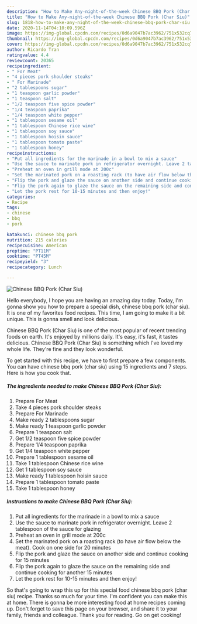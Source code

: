 ```yaml
---
description: "How to Make Any-night-of-the-week Chinese BBQ Pork (Char Siu)"
title: "How to Make Any-night-of-the-week Chinese BBQ Pork (Char Siu)"
slug: 1818-how-to-make-any-night-of-the-week-chinese-bbq-pork-char-siu
date: 2020-11-14T04:10:09.596Z
image: https://img-global.cpcdn.com/recipes/0d6a9047b7ac3962/751x532cq70/chinese-bbq-pork-char-siu-recipe-main-photo.jpg
thumbnail: https://img-global.cpcdn.com/recipes/0d6a9047b7ac3962/751x532cq70/chinese-bbq-pork-char-siu-recipe-main-photo.jpg
cover: https://img-global.cpcdn.com/recipes/0d6a9047b7ac3962/751x532cq70/chinese-bbq-pork-char-siu-recipe-main-photo.jpg
author: Ricardo Tran
ratingvalue: 4.4
reviewcount: 20365
recipeingredient:
- " For Meat"
- "4 pieces pork shoulder steaks"
- " For Marinade"
- "2 tablespoons sugar"
- "1 teaspoon garlic powder"
- "1 teaspoon salt"
- "1/2 teaspoon five spice powder"
- "1/4 teaspoon paprika"
- "1/4 teaspoon white pepper"
- "1 tablespoon sesame oil"
- "1 tablespoon Chinese rice wine"
- "1 tablespoon soy sauce"
- "1 tablespoon hoisin sauce"
- "1 tablespoon tomato paste"
- "1 tablespoon honey"
recipeinstructions:
- "Put all ingredients for the marinade in a bowl to mix a sauce"
- "Use the sauce to marinate pork in refrigerator overnight. Leave 2 tablespoon of the sauce for glazing"
- "Preheat an oven in grill mode at 200c"
- "Set the marinated pork on a roasting rack (to have air flow below the meat). Cook on one side for 20 minutes"
- "Flip the pork and glaze the sauce on another side and continue cooking for 15 minutes"
- "Flip the pork again to glaze the sauce on the remaining side and continue cooking for another 15 minutes"
- "Let the pork rest for 10-15 minutes and then enjoy!"
categories:
- Recipe
tags:
- chinese
- bbq
- pork

katakunci: chinese bbq pork 
nutrition: 215 calories
recipecuisine: American
preptime: "PT11M"
cooktime: "PT45M"
recipeyield: "3"
recipecategory: Lunch

---
```



![Chinese BBQ Pork (Char Siu)](https://img-global.cpcdn.com/recipes/0d6a9047b7ac3962/751x532cq70/chinese-bbq-pork-char-siu-recipe-main-photo.jpg)

Hello everybody, I hope you are having an amazing day today. Today, I'm gonna show you how to prepare a special dish, chinese bbq pork (char siu). It is one of my favorites food recipes. This time, I am going to make it a bit unique. This is gonna smell and look delicious.

Chinese BBQ Pork (Char Siu) is one of the most popular of recent trending foods on earth. It's enjoyed by millions daily. It's easy, it's fast, it tastes delicious. Chinese BBQ Pork (Char Siu) is something which I've loved my whole life. They're fine and they look wonderful.




To get started with this recipe, we have to first prepare a few components. You can have chinese bbq pork (char siu) using 15 ingredients and 7 steps. Here is how you cook that.

<!--inarticleads1-->

##### The ingredients needed to make Chinese BBQ Pork (Char Siu):

1. Prepare  For Meat
1. Take 4 pieces pork shoulder steaks
1. Prepare  For Marinade
1. Make ready 2 tablespoons sugar
1. Make ready 1 teaspoon garlic powder
1. Prepare 1 teaspoon salt
1. Get 1/2 teaspoon five spice powder
1. Prepare 1/4 teaspoon paprika
1. Get 1/4 teaspoon white pepper
1. Prepare 1 tablespoon sesame oil
1. Take 1 tablespoon Chinese rice wine
1. Get 1 tablespoon soy sauce
1. Make ready 1 tablespoon hoisin sauce
1. Prepare 1 tablespoon tomato paste
1. Take 1 tablespoon honey




<!--inarticleads2-->

##### Instructions to make Chinese BBQ Pork (Char Siu):

1. Put all ingredients for the marinade in a bowl to mix a sauce
1. Use the sauce to marinate pork in refrigerator overnight. Leave 2 tablespoon of the sauce for glazing
1. Preheat an oven in grill mode at 200c
1. Set the marinated pork on a roasting rack (to have air flow below the meat). Cook on one side for 20 minutes
1. Flip the pork and glaze the sauce on another side and continue cooking for 15 minutes
1. Flip the pork again to glaze the sauce on the remaining side and continue cooking for another 15 minutes
1. Let the pork rest for 10-15 minutes and then enjoy!




So that's going to wrap this up for this special food chinese bbq pork (char siu) recipe. Thanks so much for your time. I'm confident you can make this at home. There is gonna be more interesting food at home recipes coming up. Don't forget to save this page on your browser, and share it to your family, friends and colleague. Thank you for reading. Go on get cooking!
